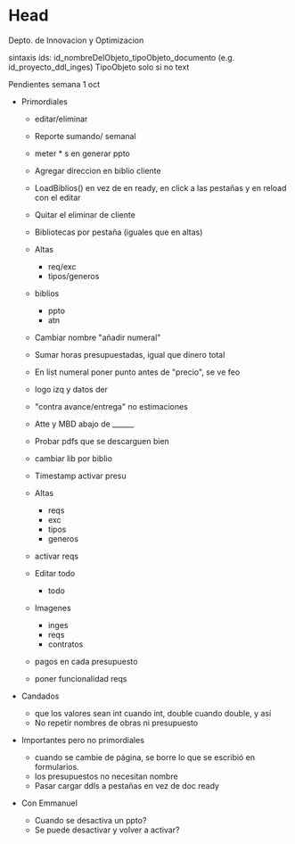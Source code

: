 # Head
Depto. de Innovacion y Optimizacion

sintaxis ids: id_nombreDelObjeto_tipoObjeto_documento (e.g. id_proyecto_ddl_inges) TipoObjeto solo si no text

Pendientes semana  1 oct 


  
- Primordiales
  - editar/eliminar
  - Reporte sumando/ semanal
  
  - meter * s en generar ppto
  - Agregar direccion en biblio cliente
  - LoadBiblios() en vez de en ready, en click a las pestañas y en reload con el editar
  - Quitar el eliminar de cliente
  - Bibliotecas por pestaña (iguales que en altas)
  - Altas 
    - req/exc
    - tipos/generos
  - biblios
    - ppto
    - atn
  - Cambiar nombre "añadir numeral"
  - Sumar horas presupuestadas, igual que dinero total
  - En list numeral poner punto antes de "precio", se ve feo
  - logo izq y datos der
  - "contra avance/entrega" no estimaciones
  - Atte y MBD abajo de ______
  - Probar pdfs que se descarguen bien
  - cambiar lib por biblio
  
  - Timestamp activar presu
  - Altas 
    - reqs
    - exc
    - tipos
    - generos
  - activar reqs
  - Editar todo
    - todo
  - Imagenes 
    - inges
    - reqs
    - contratos
  - pagos en cada presupuesto
  - poner funcionalidad reqs
  
- Candados
  - que los valores sean int cuando int, double cuando double, y así
  - No repetir nombres de obras ni presupuesto

- Importantes pero no primordiales
  - cuando se cambie de página, se borre lo que se escribió en formularios.
  - los presupuestos no necesitan nombre
  - Pasar cargar ddls a pestañas en vez de doc ready
- Con Emmanuel
  - Cuando se desactiva un ppto?
  - Se puede desactivar y volver a activar?
